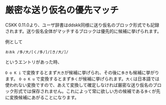 # 厳密な送り仮名の優先マッチ

CSKK 0.11.0より、ユーザ辞書はddskk同様に送り仮名のブロック形式でも記録されます。送り仮名全体がマッチするブロックは優先的に候補に挙げられます。

例として

`おおk /多/大/[く/多/]/[き/大/]/`

というエントリがあった時、

`O o K i` で変換するとまず`大き`が候補に挙げられ、その後に`多き`も候補に挙がります。
`O o K u` で変換するとまず`多く`が候補に挙げられます。`大く`は日本語では使われない変換ですので、あえて変換して確定しなければ厳密な送り仮名のブロック形式では保存されません。これによって常に欲しい方の候補である`多く`が先に変換候補にあがることになります。
